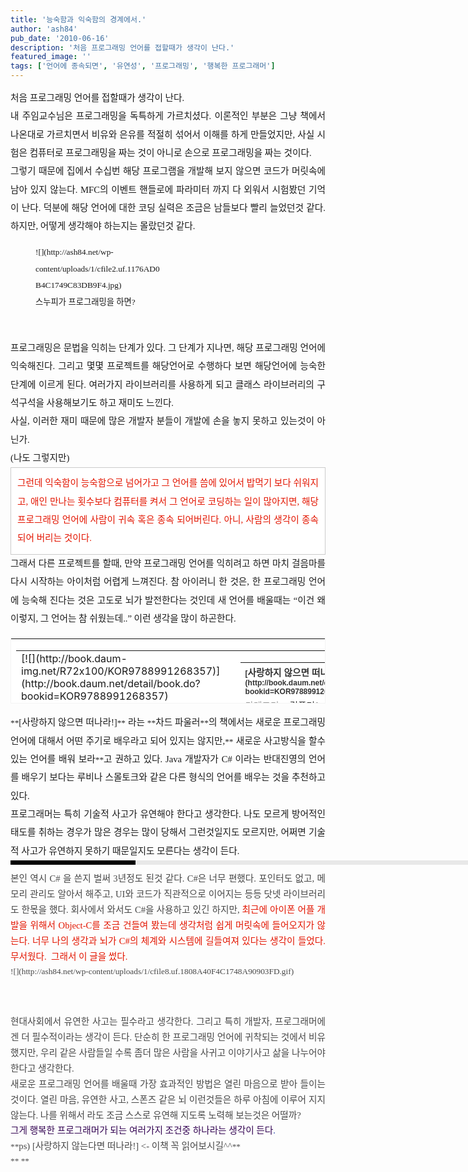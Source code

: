 ```yaml
---
title: '능숙함과 익숙함의 경계에서.'
author: 'ash84'
pub_date: '2010-06-16'
description: '처음 프로그래밍 언어를 접할때가 생각이 난다.'
featured_image: ''
tags: ['언어에 종속되면', '유연성', '프로그래밍', '행복한 프로그래머']
---
```



<div style="TEXT-ALIGN: justify; LINE-HEIGHT: 2"><span style="font-size: 11pt; ">  
</span></div><span style="font-size: 11pt; ">  
</span>

<div style="TEXT-ALIGN: justify; LINE-HEIGHT: 2"><span style="FONT-FAMILY: Dotum"><span style="font-size: 11pt; ">처음 프로그래밍 언어를 접할때가 생각이 난다.</span></span></div><span style="font-size: 11pt; ">  
</span>

<div style="TEXT-ALIGN: justify; LINE-HEIGHT: 2"><span style="font-size: 11pt; ">  
</span></div><span style="font-size: 11pt; ">  
</span>

<div style="TEXT-ALIGN: justify; LINE-HEIGHT: 2"><span style="FONT-FAMILY: Dotum"><span style="font-size: 11pt; ">내 주임교수님은 프로그래밍을 독특하게 가르치셨다. 이론적인 부분은 그냥 책에서 나온대로 가르치면서 비유와 은유를 적절히 섞어서 이해를 하게 만들었지만, 사실 시험은 컴퓨터로 프로그래밍을 짜는 것이 아니로 손으로 프로그래밍을 짜는 것이다. </span></span></div><span style="font-size: 11pt; ">  
</span>

<div style="TEXT-ALIGN: justify; LINE-HEIGHT: 2"><span style="font-size: 11pt; ">  
</span></div><span style="font-size: 11pt; ">  
</span>

<div style="TEXT-ALIGN: justify; LINE-HEIGHT: 2"><span style="FONT-FAMILY: Dotum"><span style="font-size: 11pt; ">그렇기 때문에 집에서 수십번 해당 프로그램을 개발해 보지 않으면 코드가 머릿속에 남아 있지 않는다. MFC의 이벤트 핸들로에 파라미터 까지 다 외워서 시험봤던 기억이 난다. 덕분에 해당 언어에 대한 코딩 실력은 조금은 남들보다 빨리 늘었던것 같다. 하지만, 어떻게 생각해야 하는지는 몰랐던것 같다. </span></span></div><span style="font-size: 11pt; ">  
</span>

<div style="TEXT-ALIGN: justify; LINE-HEIGHT: 2"><span style="FONT-FAMILY: Dotum"><span style="FONT-SIZE: 10pt">  
<span style="font-size: 11pt; ">  
</span></span></span></div><span style="font-size: 11pt; ">  
</span>

<div style="TEXT-ALIGN: justify; LINE-HEIGHT: 2"><span style="FONT-FAMILY: Dotum"><span style="FONT-SIZE: 10pt"><figure class="wp-caption aligncenter" style="width: 200px">![](http://ash84.net/wp-content/uploads/1/cfile2.uf.1176AD0B4C1749C83DB9F4.jpg)<figcaption class="wp-caption-text">스누피가 프로그래밍을 하면?</figcaption></figure>

<span style="font-size: 11pt; ">  
</span>

</span></span></div><span style="font-size: 11pt; ">  
</span>

<div style="TEXT-ALIGN: justify; LINE-HEIGHT: 2"><span style="font-size: 11pt; ">  
</span></div><span style="font-size: 11pt; ">  
</span>

<div style="TEXT-ALIGN: justify; LINE-HEIGHT: 2"><span style="FONT-FAMILY: Dotum"><span style="font-size: 11pt; ">프로그래밍은 문법을 익히는 단계가 있다. 그 단계가 지나면, 해당 프로그래밍 언어에 익숙해진다. 그리고 몇몇 프로젝트를 해당언어로 수행하다 보면 해당언어에 능숙한 단계에 이르게 된다. 여러가지 라이브러리를 사용하게 되고 클래스 라이브러리의 구석구석을 사용해보기도 하고 재미도 느낀다. </span></span></div><span style="font-size: 11pt; ">  
</span>

<div style="TEXT-ALIGN: justify; LINE-HEIGHT: 2"><span style="font-size: 11pt; ">  
</span></div><span style="font-size: 11pt; ">  
</span>

<div style="TEXT-ALIGN: justify; LINE-HEIGHT: 2"><span style="FONT-FAMILY: Dotum"><span style="font-size: 11pt; ">사실, 이러한 재미 때문에 많은 개발자 분들이 개발에 손을 놓지 못하고 있는것이 아닌가. </span></span></div><span style="font-size: 11pt; ">  
</span>

<div style="TEXT-ALIGN: justify; LINE-HEIGHT: 2"><span style="FONT-FAMILY: Dotum"><span style="font-size: 11pt; ">(나도 그렇지만)</span></span></div><span style="font-size: 11pt; ">  
</span>

<div style="TEXT-ALIGN: justify; LINE-HEIGHT: 2"><span style="font-size: 11pt; ">  
</span></div><span style="font-size: 11pt; ">  
</span>

<div style="TEXT-ALIGN: justify; LINE-HEIGHT: 2"><span style="FONT-FAMILY: Dotum"><span style="FONT-SIZE: 10pt"><span style="font-size: 11pt; ">  
</span><div class="txc-textbox" style="BORDER-BOTTOM: rgb(203,203,203) 1px solid; BORDER-LEFT: rgb(203,203,203) 1px solid; PADDING-BOTTOM: 10px; BACKGROUND-COLOR: rgb(255,255,255); PADDING-LEFT: 10px; PADDING-RIGHT: 10px; BORDER-TOP: rgb(203,203,203) 1px solid; BORDER-RIGHT: rgb(203,203,203) 1px solid; PADDING-TOP: 10px"><font color="#e31600"><span style="font-size: 11pt; ">그런데 익숙함이 능숙함으로 넘어가고 그 언어를 씀에 있어서 밥먹기 보다 쉬워지고, 애인 만나는 횟수보다 컴퓨터를 켜서 그 언어로 코딩하는 일이 많아지면, 해당 프로그래밍 언어에 사람이 귀속 혹은 종속 되어버린다. 아니, 사람의 생각이 종속되어 버리는 것이다.</span></font><font color="#840000"><span style="font-size: 11pt; "> </span></font></div></span></span></div><span style="font-size: 11pt; ">  
</span>

<div style="TEXT-ALIGN: justify; LINE-HEIGHT: 2"><span style="font-size: 11pt; ">  
</span></div><span style="font-size: 11pt; ">  
</span>

<div style="TEXT-ALIGN: justify; LINE-HEIGHT: 2"><span style="FONT-FAMILY: Dotum"><span style="font-size: 11pt; ">그래서 다른 프로젝트를 할때, 만약 프로그래밍 언어를 익히려고 하면 마치 걸음마를 다시 시작하는 아이처럼 어렵게 느껴진다. 참 아이러니 한 것은, 한 프로그래밍 언어에 능숙해 진다는 것은 고도로 뇌가 발전한다는 것인데 새 언어를 배울때는 “이건 왜 이렇지, 그 언어는 참 쉬웠는데..” 이런 생각을 많이 하곤한다. </span></span></div><span style="font-size: 11pt; ">  
</span>

<div style="TEXT-ALIGN: justify; LINE-HEIGHT: 2"><span style="FONT-FAMILY: Dotum"><span style="FONT-SIZE: 10pt">  
<span style="font-size: 11pt; ">  
</span></span></span></div><span style="font-size: 11pt; ">  
</span>

<div style="TEXT-ALIGN: justify; LINE-HEIGHT: 2"><span style="FONT-FAMILY: Dotum"><span style="FONT-SIZE: 10pt">  
<span style="font-size: 11pt; ">  
</span></span></span></div><span style="font-size: 11pt; ">  
</span>

<div style="TEXT-ALIGN: justify; LINE-HEIGHT: 2"><span style="font-size: 11pt; ">  
</span>  
<table border="0" category="book_detail" cellpadding="12" cellspacing="0" height="105" key="KOR9788991268357" openpost="false" style="BORDER-BOTTOM: #f3f3f3 1px solid; BORDER-LEFT: #f3f3f3 1px solid; LINE-HEIGHT: 16px !important; BACKGROUND-COLOR: #ffffff; BORDER-TOP: #f3f3f3 1px solid; BORDER-RIGHT: #f3f3f3 1px solid" width="374"><tbody><tr><td style="PADDING-BOTTOM: 0px"><span style="font-size: 11pt; ">  
</span>  
<table border="0" cellpadding="0" cellspacing="0" width="350"><tbody><tr><td valign="top" width="68">[![](http://book.daum-img.net/R72x100/KOR9788991268357)](http://book.daum.net/detail/book.do?bookid=KOR9788991268357)</td><td width="12"></td><td valign="top" width="278"><span style="font-size: 11pt; ">  
</span>  
<table border="0" cellpadding="0" cellspacing="0" width="100%"><tbody><tr><th align="left" colspan="2" height="18" valign="top"><font style="FONT-FAMILY: 굴림,gulim,sans-serif; COLOR: #333333; FONT-SIZE: 12px; FONT-WEIGHT: bold">[<span style="font-size: 11pt; ">사랑하지 않으면 떠나라</span>](http://book.daum.net/detail/book.do?bookid=KOR9788991268357)</font><span style="font-size: 11pt; "></span></th></tr><tr><td align="left" height="18" valign="top" width="55"><font style="LINE-HEIGHT: 1.4; FONT-FAMILY: 굴림,gulim,sans-serif; COLOR: #999999; FONT-SIZE: 12px"><span style="font-size: 11pt; ">카테고리</span></font><span style="font-size: 11pt; "></span></td><td align="left" height="18" valign="top"><span style="TEXT-OVERFLOW: ellipsis; DISPLAY: block; FLOAT: left; HEIGHT: 14px; OVERFLOW: hidden"><font style="LINE-HEIGHT: 1.4; FONT-FAMILY: 굴림,gulim,sans-serif; COLOR: #333333; FONT-SIZE: 12px"><span style="font-size: 11pt; ">컴퓨터/IT</span></font></span><span style="font-size: 11pt; "></span></td></tr><tr><td align="left" height="36" valign="top" width="55"><font style="LINE-HEIGHT: 1.4; FONT-FAMILY: 굴림,gulim,sans-serif; COLOR: #999999; FONT-SIZE: 12px"><span style="font-size: 11pt; ">지은이</span></font><span style="font-size: 11pt; "></span></td><td align="left" height="36" valign="top"><span style="TEXT-OVERFLOW: ellipsis; DISPLAY: block; FLOAT: left; HEIGHT: 14px; OVERFLOW: hidden"><font style="LINE-HEIGHT: 1.4; FONT-FAMILY: 굴림,gulim,sans-serif; COLOR: #333333; FONT-SIZE: 12px">**<span style="font-size: 11pt; ">차드 파울러</span>**<span style="font-size: 11pt; "> (인사이트, 2008년)</span></font></span><span style="font-size: 11pt; "></span></td></tr><tr><td align="left" colspan="2" valign="top">[<span style="font-size: 11pt; ">상세보기</span>](http://book.daum.net/detail/book.do?bookid=KOR9788991268357)<span style="font-size: 11pt; "></span></td></tr></tbody></table></td></tr></tbody></table></td></tr></tbody></table><span style="font-size: 11pt; ">  
</span>

</div><span style="font-size: 11pt; ">  
</span>

<div style="TEXT-ALIGN: justify; LINE-HEIGHT: 2"><span style="FONT-FAMILY: Dotum"><span style="FONT-SIZE: 10pt">**<span style="font-size: 11pt; ">[사랑하지 않으면 떠나라!]</span>**<span style="font-size: 11pt; "> 라는 </span>**<span style="font-size: 11pt; ">차드 파울러</span>**<span style="font-size: 11pt; ">의 책에서는 새로운 프로그래밍 언어에 대해서 어떤 주기로 배우라고 되어 있지는 않지만,</span>**<span style="font-size: 11pt; "> 새로운 사고방식을 할수 있는 언어를 배워 보라</span>**<span style="font-size: 11pt; ">고 권하고 있다. Java 개발자가 C# 이라는 반대진영의 언어를 배우기 보다는 루비나 스몰토크와 같은 다른 형식의 언어를 배우는 것을 추천하고 있다. </span></span></span></div><span style="font-size: 11pt; ">  
</span>

<div style="TEXT-ALIGN: justify; LINE-HEIGHT: 2"><span style="font-size: 11pt; ">  
</span></div><span style="font-size: 11pt; ">  
</span>

<div style="TEXT-ALIGN: justify; LINE-HEIGHT: 2"><span style="FONT-FAMILY: Dotum"><span style="font-size: 11pt; ">프로그래머는 특히 기술적 사고가 유연해야 한다고 생각한다. 나도 모르게 방어적인 태도를 취하는 경우가 많은 경우는 많이 당해서 그런것일지도 모르지만, 어쩌면 기술적 사고가 유연하지 못하기 때문일지도 모른다는 생각이 든다. </span></span></div><span style="font-size: 11pt; ">  
</span>

<div style="TEXT-ALIGN: justify; LINE-HEIGHT: 2"><span style="font-size: 11pt; ">  
</span></div><span style="font-size: 11pt; ">  
</span>

<div style="TEXT-ALIGN: justify; LINE-HEIGHT: 2"><span style="font-size: 11pt; ">  
</span><div><span style="font-size: 11pt; ">  
</span><div style="BORDER-LEFT: #000000 200px solid; PADDING-BOTTOM: 3px; BACKGROUND-COLOR: #e8e8e8; PADDING-LEFT: 6px; WIDTH: 690px; PADDING-RIGHT: 6px; FONT: bold 1pt/1 나눔고딕, Sans-serif; MARGIN-BOTTOM: 10px; HEIGHT: 1px; COLOR: #fff; PADDING-TOP: 3px"><span style="font-size:10pt;"><span style="FONT-FAMILY: Batang"><span style="FONT-SIZE: 11pt"></span></span></span></div><span style="font-size: 11pt; ">  
</span>

<div style="LINE-HEIGHT: 1.7"><span style="FONT-FAMILY: Dotum"><font color="#474747"><span style="FONT-FAMILY: Dotum"><span style="FONT-SIZE: 10pt"></span></span></font><span style="FONT-SIZE: 10pt"><font color="#474747"><span style="FONT-FAMILY: Dotum"><span style="FONT-SIZE: 10pt"></span></span></font><span style="FONT-FAMILY: Dotum"><font color="#474747"><span style="FONT-FAMILY: Dotum"><span style="FONT-SIZE: 10pt"></span></span></font><span style="FONT-SIZE: 10pt"><font color="#474747"><span style="FONT-FAMILY: Dotum"><span style="FONT-SIZE: 10pt"></span></span></font></span></span></span></span>  
<span style="font-size: 11pt; ">  
</span></div></div><span style="font-size: 11pt; ">  
</span>

<div style="LINE-HEIGHT: 1.7"><span style="FONT-FAMILY: Dotum"><span style="FONT-SIZE: 10pt"><span style="FONT-FAMILY: Dotum"><span style="FONT-SIZE: 10pt"><font color="#474747"><span style="FONT-FAMILY: Dotum"><span style="FONT-SIZE: 10pt"><span style="font-size: 11pt; ">본인 역시 C# 을 쓴지 벌써 3년정도 된것 같다. C#은 너무 편했다. 포인터도 없고, 메모리 관리도 알아서 해주고, UI와 코드가 직관적으로 이어지는 등등 닷넷 라이브러리도 한몫을 했다. 회사에서 와서도 C#을 사용하고 있긴 하지만, </span><font color="#e31600"><span style="font-size: 11pt; ">최근에 아이폰 어플 개발을 위해서 Object-C를 조금 건들여 봤는데 생각처럼 쉽게 머릿속에 들어오지가 않는다. 너무 나의 생각과 뇌가 C#의 체계와 시스템에 길들여져 있다는 생각이 들었다. 무서웠다.  그래서 이 글을 썼다. </span></font></span></span></font></span></span></span></span></div><span style="font-size: 11pt; ">  
</span>

<div style="LINE-HEIGHT: 1.7"><span style="FONT-FAMILY: Dotum"><span style="FONT-SIZE: 10pt"><span style="FONT-FAMILY: Dotum"><span style="FONT-SIZE: 10pt"><font color="#474747">  
<span style="font-size: 11pt; ">  
</span></font></span></span></span></span></div><span style="font-size: 11pt; ">  
</span>

<div style="LINE-HEIGHT: 1.7"><span style="FONT-FAMILY: Dotum"><span style="FONT-SIZE: 10pt"><span style="FONT-FAMILY: Dotum"><span style="FONT-SIZE: 10pt"><font color="#474747">![](http://ash84.net/wp-content/uploads/1/cfile8.uf.1808A40F4C1748A90903FD.gif)

<span style="font-size: 11pt; ">  
</span>

</font></span></span></span></span></div><span style="font-size: 11pt; ">  
</span>

<div style="LINE-HEIGHT: 1.7"><span style="FONT-FAMILY: Dotum"><span style="FONT-SIZE: 10pt"><span style="FONT-FAMILY: Dotum"><span style="FONT-SIZE: 10pt"><font color="#474747">  
<span style="font-size: 11pt; ">  
</span></font></span></span></span></span></div><span style="font-size: 11pt; ">  
</span>

<div style="LINE-HEIGHT: 1.7"><span style="FONT-FAMILY: Dotum"><span style="FONT-SIZE: 10pt"><span style="FONT-FAMILY: Dotum"><span style="FONT-SIZE: 10pt"><font color="#474747"><span style="FONT-FAMILY: Dotum"><span style="font-size: 11pt; ">현대사회에서 유연한 사고는 필수라고 생각한다. 그리고 특히 개발자, 프로그래머에겐 더 필수적이라는 생각이 든다. 단순히 한 프로그래밍 언어에 귀착되는 것에서 비유 했지만, 우리 같은 사람들일 수록 좀더 많은 사람을 사귀고 이야기사고 삶을 나누어야 한다고 생각한다. </span></span></font></span></span></span></span></div><span style="font-size: 11pt; ">  
</span>

<div style="LINE-HEIGHT: 1.7"><span style="FONT-FAMILY: Dotum"><span style="FONT-SIZE: 10pt"><span style="FONT-FAMILY: Dotum"><span style="FONT-SIZE: 10pt"><font color="#474747">  
<span style="font-size: 11pt; ">  
</span></font></span></span></span></span></div><span style="font-size: 11pt; ">  
</span>

<div style="LINE-HEIGHT: 1.7"><span style="FONT-FAMILY: Dotum"><span style="FONT-SIZE: 10pt"><span style="FONT-FAMILY: Dotum"><span style="FONT-SIZE: 10pt"><font color="#474747"><span style="FONT-FAMILY: Dotum"><span style="font-size: 11pt; ">새로운 프로그래밍 언어를 배울때 가장 효과적인 방법은 열린 마음으로 받아 들이는 것이다. 열린 마음, 유연한 사고, 스폰즈 같은 뇌 이런것들은 하루 아침에 이루어 지지 않는다. 나를 위해서 라도 조금 스스로 유연해 지도록 노력해 보는것은 어떨까? </span></span></font></span></span></span></span></div><span style="font-size: 11pt; ">  
</span>

<div style="LINE-HEIGHT: 1.7"><span style="FONT-FAMILY: Dotum"><span style="FONT-SIZE: 10pt"><span style="FONT-FAMILY: Dotum"><span style="FONT-SIZE: 10pt"><font color="#474747">  
<span style="font-size: 11pt; ">  
</span></font></span></span></span></span></div><span style="font-size: 11pt; ">  
</span>

<div style="LINE-HEIGHT: 1.7"><span style="FONT-FAMILY: Dotum"><span style="FONT-SIZE: 10pt"><span style="FONT-FAMILY: Dotum"><span style="FONT-SIZE: 10pt"><span style="FONT-FAMILY: Dotum"><span style="FONT-SIZE: 10pt"><font color="#320251"><span style="font-size: 11pt; ">그게 행복한 프로그래머가 되는 여러가지 조건중 하나라는 생각이 든다</span></font><font color="#193da9"><span style="font-size: 11pt; ">. </span></font></span></span></span></span></span></span></div><span style="font-size: 11pt; ">  
</span>

<div style="LINE-HEIGHT: 1.7"><span style="FONT-FAMILY: Dotum"><span style="FONT-SIZE: 10pt"><span style="FONT-FAMILY: Dotum"><span style="FONT-SIZE: 10pt"><font color="#474747">  
<span style="font-size: 11pt; ">  
</span></font></span></span></span></span></div><span style="font-size: 11pt; ">  
</span>

<div style="LINE-HEIGHT: 1.7"><span style="FONT-FAMILY: Dotum"><span style="FONT-SIZE: 10pt"><span style="FONT-FAMILY: Dotum"><span style="FONT-SIZE: 10pt"><font color="#474747">**<span style="font-size: 11pt; ">ps) [사랑하지 않는다면 떠나라!] <- 이책 꼭 읽어보시길^^</span>**</font></span></span></span></span></div><span style="font-size: 11pt; ">  
</span>

<div style="LINE-HEIGHT: 1.7"><span style="FONT-FAMILY: Dotum"><span style="FONT-SIZE: 10pt"><span style="FONT-FAMILY: Dotum"><span style="FONT-SIZE: 10pt"><font color="#474747">**  
<span style="font-size: 11pt; ">  
</span>**</font></span></span></span></span></div><span style="font-size: 11pt; ">  
</span>

</div><span style="font-size: 11pt; ">  
</span>

<div style="TEXT-ALIGN: justify; LINE-HEIGHT: 2"><span style="font-size: 11pt; ">  
</span></div><span style="font-size: 11pt; ">  
</span>

<div style="TEXT-ALIGN: justify; LINE-HEIGHT: 2"></div>

